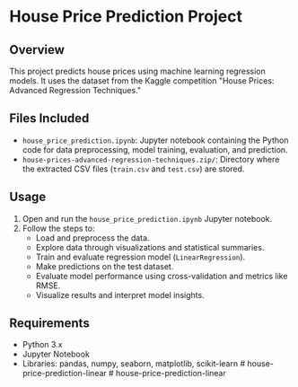 # House Price Prediction Project

## Overview
This project predicts house prices using machine learning regression models. It uses the dataset from the Kaggle competition "House Prices: Advanced Regression Techniques."

## Files Included
- `house_price_prediction.ipynb`: Jupyter notebook containing the Python code for data preprocessing, model training, evaluation, and prediction.
- `house-prices-advanced-regression-techniques.zip/`: Directory where the extracted CSV files (`train.csv` and `test.csv`) are stored.

## Usage
1. Open and run the `house_price_prediction.ipynb` Jupyter notebook.
2. Follow the steps to:
   - Load and preprocess the data.
   - Explore data through visualizations and statistical summaries.
   - Train and evaluate regression model (`LinearRegression`).
   - Make predictions on the test dataset.
   - Evaluate model performance using cross-validation and metrics like RMSE.
   - Visualize results and interpret model insights.

## Requirements
- Python 3.x
- Jupyter Notebook
- Libraries: pandas, numpy, seaborn, matplotlib, scikit-learn
#   h o u s e - p r i c e - p r e d i c t i o n - l i n e a r  
 #   h o u s e - p r i c e - p r e d i c t i o n - l i n e a r  
 